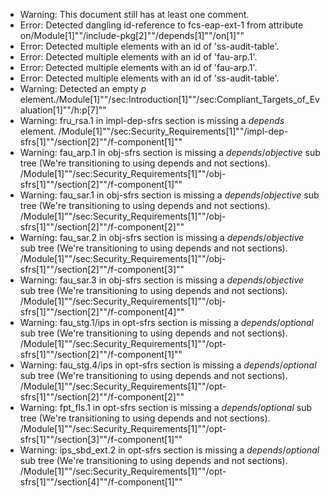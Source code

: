 * Warning: This document still has at least one comment.
* Error: Detected dangling id-reference to fcs-eap-ext-1 from attribute
        on/Module[1]""/include-pkg[2]""/depends[1]""/on[1]""
* Error: Detected multiple elements with an id of 'ss-audit-table'.
* Error: Detected multiple elements with an id of 'fau-arp.1'.
* Error: Detected multiple elements with an id of 'fau-arp.1'.
* Error: Detected multiple elements with an id of 'ss-audit-table'.
* Warning: Detected an empty _p_ element./Module[1]""/sec:Introduction[1]""/sec:Compliant_Targets_of_Evaluation[1]""/h:p[7]""
* Warning: fru_rsa.1 in impl-dep-sfrs section is missing a _depends_ element. /Module[1]""/sec:Security_Requirements[1]""/impl-dep-sfrs[1]""/section[2]""/f-component[1]""
* Warning: fau_arp.1 in obj-sfrs section is missing a _depends_/_objective_ sub tree (We're transitioning to using depends and not sections). /Module[1]""/sec:Security_Requirements[1]""/obj-sfrs[1]""/section[2]""/f-component[1]""
* Warning: fau_sar.1 in obj-sfrs section is missing a _depends_/_objective_ sub tree (We're transitioning to using depends and not sections). /Module[1]""/sec:Security_Requirements[1]""/obj-sfrs[1]""/section[2]""/f-component[2]""
* Warning: fau_sar.2 in obj-sfrs section is missing a _depends_/_objective_ sub tree (We're transitioning to using depends and not sections). /Module[1]""/sec:Security_Requirements[1]""/obj-sfrs[1]""/section[2]""/f-component[3]""
* Warning: fau_sar.3 in obj-sfrs section is missing a _depends_/_objective_ sub tree (We're transitioning to using depends and not sections). /Module[1]""/sec:Security_Requirements[1]""/obj-sfrs[1]""/section[2]""/f-component[4]""
* Warning: fau_stg.1/ips in opt-sfrs section is missing a _depends_/_optional_ sub tree (We're transitioning to using depends and not sections). /Module[1]""/sec:Security_Requirements[1]""/opt-sfrs[1]""/section[2]""/f-component[1]""
* Warning: fau_stg.4/ips in opt-sfrs section is missing a _depends_/_optional_ sub tree (We're transitioning to using depends and not sections). /Module[1]""/sec:Security_Requirements[1]""/opt-sfrs[1]""/section[2]""/f-component[2]""
* Warning: fpt_fls.1 in opt-sfrs section is missing a _depends_/_optional_ sub tree (We're transitioning to using depends and not sections). /Module[1]""/sec:Security_Requirements[1]""/opt-sfrs[1]""/section[3]""/f-component[1]""
* Warning: ips_sbd_ext.2 in opt-sfrs section is missing a _depends_/_optional_ sub tree (We're transitioning to using depends and not sections). /Module[1]""/sec:Security_Requirements[1]""/opt-sfrs[1]""/section[4]""/f-component[1]""
